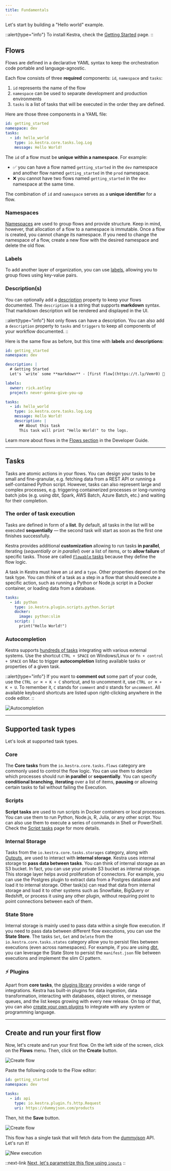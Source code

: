 ```yaml
---
title: Fundamentals
---
```


Let's start by building a "Hello world" example.

::alert{type="info"}
To install Kestra, check the [Getting Started](../01.getting-started.md) page.
::

## Flows

Flows are defined in a declarative YAML syntax to keep the orchestration code portable and language-agnostic.

Each flow consists of three **required** components: `id`, `namespace` and `tasks`:
1. `id` represents the name of the flow
2. `namespace` can be used to separate development and production environments
3. `tasks` is a list of tasks that will be executed in the order they are defined.

Here are those three components in a YAML file:

```yaml
id: getting_started
namespace: dev
tasks:
  - id: hello_world
    type: io.kestra.core.tasks.log.Log
    message: Hello World!
```

The `id` of a flow must be **unique within a namespace**. For example:
- ✅ you can have a flow named `getting_started` in the `dev` namespace and another flow named `getting_started` in the `prod` namespace.
- ❌ you cannot have two flows named `getting_started` in the `dev` namespace at the same time.

The combination of `id` and `namespace` serves as a **unique identifier** for a flow.


### Namespaces

[Namespaces](../03.concepts/01.flows.md#namespace) are used to group flows and provide structure. Keep in mind, however, that allocation of a flow to a namespace is immutable. Once a flow is created, you cannot change its namespace. If you need to change the namespace of a flow, create a new flow with the desired namespace and delete the old flow.


### Labels

To add another layer of organization, you can use [labels](../03.concepts/01.flows.md#labels), allowing you to group flows using key-value pairs.


### Description(s)

You can optionally add a [description](../05.developer-guide/01.flow.md#document-your-flow) property to keep your flows documented. The `description` is a string that supports **markdown** syntax. That markdown description will be rendered and displayed in the UI.

::alert{type="info"}
Not only flows can have a description. You can also add a `description` property to `tasks` and `triggers` to keep all components of your workflow documented.
::

Here is the same flow as before, but this time with **labels** and **descriptions**:

```yaml
id: getting_started
namespace: dev

description: |
  # Getting Started
  Let's `write` some **markdown** - [first flow](https://t.ly/Vemr0) 🚀

labels:
  owner: rick.astley
  project: never-gonna-give-you-up

tasks:
  - id: hello_world
    type: io.kestra.core.tasks.log.Log
    message: Hello World!
    description: |
      ## About this task
      This task will print "Hello World!" to the logs.
```

Learn more about flows in the [Flows section](../05.developer-guide/01.flow.md) in the Developer Guide.

---

## Tasks

Tasks are atomic actions in your flows. You can design your tasks to be small and fine-granular, e.g. fetching data from a REST API or running a self-contained Python script. However, tasks can also represent large and complex processes, e.g. triggering containerized processes or long-running batch jobs (e.g. using dbt, Spark, AWS Batch, Azure Batch, etc.) and waiting for their completion.

### The order of task execution

Tasks are defined in form of a **list**. By default, all tasks in the list will be executed **sequentially** — the second task will start as soon as the first one finishes successfully.

Kestra provides additional **customization** allowing to run tasks **in parallel**, iterating (_sequentially or in parallel_) over a list of items, or to **allow failure** of specific tasks. Those are called [`Flowable` tasks](05.flowable.md) because they define the flow logic.

A task in Kestra must have an `id` and a `type`. Other properties depend on the task type. You can think of a task as a step in a flow that should execute a specific action, such as running a Python or Node.js script in a Docker container, or loading data from a database.

```yaml
tasks:
  - id: python
    type: io.kestra.plugin.scripts.python.Script
    docker:
      image: python:slim
    script: |
      print("Hello World!")
```

### Autocompletion

Kestra supports [hundreds of tasks](../../plugins/index.md) integrating with various external systems. Use the shortcut `CTRL + SPACE` on Windows/Linux or `fn + control + SPACE` on Mac to trigger  **autocompletion** listing available tasks or properties of a given task.

::alert{type="info"}
If you want to **comment out** some part of your code, use the `CTRL or ⌘ + K + C` shortcut, and to uncomment it, use `CTRL or ⌘ + K + U`. To remember it, `C` stands for `comment` and `U` stands for `uncomment`. All available keyboard shortcuts are listed upon right-clicking anywhere in the code editor.
::

![Autocompletion](https://kestra.io/autocompletion.gif)

---

## Supported task types

Let's look at supported task types.

### Core

The **Core tasks** from the `io.kestra.core.tasks.flows` category are commonly used to control the flow logic. You can use them to declare which processes should run **in parallel** or **sequentially**. You can specify **conditional branching**, **iterating** over a list of items, **pausing** or allowing certain tasks to fail without failing the Execution.

### Scripts

**Script tasks** are used to run scripts in Docker containers or local processes. You can use them to run Python, Node.js, R, Julia, or any other script. You can also use them to execute a series of commands in Shell or PowerShell. Check the [Script tasks](../05.developer-guide/03.scripts.md) page for more details.

### Internal Storage

Tasks from the `io.kestra.core.tasks.storages` category, along with [Outputs](../05.developer-guide/05.outputs.md), are used to interact with **internal storage**. Kestra uses internal storage to **pass data between tasks**. You can think of internal storage as an S3 bucket. In fact, you can use your private S3 bucket as internal storage. This storage layer helps avoid proliferation of connectors. For example, you can use the Postgres plugin to extract data from a Postgres database and load it to internal storage. Other task(s) can read that data from internal storage and load it to other systems such as Snowflake, BigQuery or Redshift, or process it using any other plugin, without requiring point to point connections between each of them.

### State Store

Internal storage is mainly used to pass data within a single flow execution. If you need to pass data between different flow executions, you can use the **State Store**. The tasks `Set`, `Get` and `Delete` from the `io.kestra.core.tasks.states` category allow you to persist files between executions (even across namespaces). For example, if you are using [dbt](https://www.getdbt.com/), you can leverage the State Store to persist the `manifest.json` file between executions and implement the slim CI pattern.

### ⚡️ Plugins

Apart from **core tasks**, the [plugins library](../../plugins/index.md) provides a wide range of integrations. Kestra has built-in plugins for data ingestion, data transformation, interacting with databases, object stores, or message queues, and the list keeps growing with every new release. On top of that, you can also [create your own plugins](../10.plugin-developer-guide) to integrate with any system or programming language.

---

## Create and run your first flow

Now, let's create and run your first flow. On the left side of the screen, click on the **Flows** menu. Then, click on the **Create** button.

![Create flow](/docs/tutorial/fundamentals/create_button.png)

Paste the following code to the Flow editor:

```yaml
id: getting_started
namespace: dev

tasks:
  - id: api
    type: io.kestra.plugin.fs.http.Request
    uri: https://dummyjson.com/products
```

Then, hit the **Save** button.

![Create flow](/docs/tutorial/fundamentals/save_button.png)

This flow has a single task that will fetch data from the [dummyjson](https://dummyjson.com/) API. Let's run it!

![New execution](/docs/tutorial/fundamentals/new_execution.png)

::next-link
[Next, let's parametrize this flow using `inputs`](./02.inputs.md)
::


